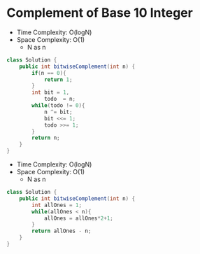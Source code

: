 # Complement of Base 10 Integer

- Time Complexity: O(logN)
- Space Complexity: O(1)
  - N as n

```java
class Solution {
    public int bitwiseComplement(int n) {
        if(n == 0){
            return 1;
        }
        int bit = 1,
            todo  = n;
        while(todo != 0){
            n ^= bit;
            bit <<= 1;
            todo >>= 1;
        }
        return n;
    }
}
```

- Time Complexity: O(logN)
- Space Complexity: O(1)
  - N as n

```java
class Solution {
    public int bitwiseComplement(int n) {
        int allOnes = 1;
        while(allOnes < n){
            allOnes = allOnes*2+1;
        }
        return allOnes - n;
    }
}
```
